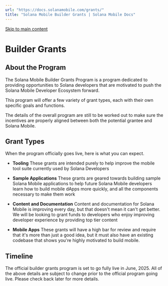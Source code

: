 ```yaml
---
url: "https://docs.solanamobile.com/grants/"
title: "Solana Mobile Builder Grants | Solana Mobile Docs"
---
```


[Skip to main content](https://docs.solanamobile.com/grants/#__docusaurus_skipToContent_fallback)

# Builder Grants

## About the Program

The Solana Mobile Builder Grants Program is a program dedicated to providing opportunities to Solana developers that are motivated to push the Solana Mobile Developer Ecosystem forward.

This program will offer a few variety of grant types, each with their own specific goals and functions.

The details of the overall program are still to be worked out to make sure the incentives are properly aligned between both the potential grantee and Solana Mobile.

## Grant Types

When the program officially goes live, here is what you can expect.

- **Tooling**
These grants are intended purely to help improve the mobile tool suite currently used by Solana Developers

- **Sample Applications**
These grants are geared towards building sample Solana Mobile applications to help future Solana Mobile developers learn how to build mobile dApps more quickly, and all the components necessary to make them work

- **Content and Documentation**
Content and documentation for Solana Mobile is improving every day, but that doesn't mean it can't get better. We will be looking to grant funds to developers who enjoy improving developer experience by providing top tier content

- **Mobile Apps**
These grants will have a high bar for review and require that it's more than just a good idea, but it must also have an existing codebase that shows you're highly motivated to build mobile.


## Timeline

The official builder grants program is set to go fully live in June, 2025. All of the above details are subject to change prior to the official program going live. Please check back later for more details.